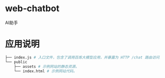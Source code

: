 # web-chatbot
AI助手
# 应用说明

```bash
├── index.js # 入口文件，包含了调用百炼大模型应用，并暴露为 HTTP /chat 路由访问的代码。
└── public
    ├── assets # 示例网站的静态资源。
    └── index.html # 示例网站代码。
```
